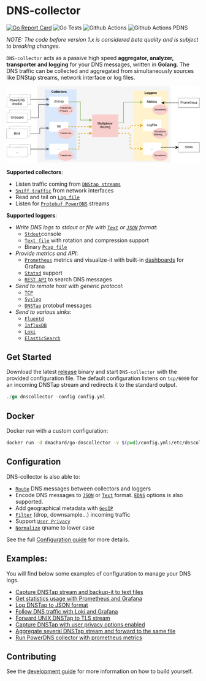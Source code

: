 # DNS-collector

[![Go Report Card](https://goreportcard.com/badge/github.com/dmachard/go-dns-collector)](https://goreportcard.com/report/dmachard/go-dns-collector)
![Go Tests](https://github.com/dmachard/go-dns-collector/actions/workflows/testing-go.yml/badge.svg)
![Github Actions](https://github.com/dmachard/go-dns-collector/actions/workflows/testing-dnstap.yml/badge.svg)
![Github Actions PDNS](https://github.com/dmachard/go-dns-collector/actions/workflows/testing-powerdns.yml/badge.svg)

*NOTE: The code before version 1.x is considered beta quality and is subject to breaking changes.*

`DNS-collector` acts as a passive high speed **aggregator, analyzer, transporter and logging** for your DNS messages, written in **Golang**. The DNS traffic can be collected and aggregated from simultaneously sources like DNStap streams, network interface or log files.

![overview](doc/overview.png)

**Supported collectors**:
- Listen traffic coming from [`DNStap streams`](doc/collectors.md#dns-tap)
- [`Sniff traffic`](doc/collectors.md#dns-sniffer) from network interfaces
- Read and tail on [`Log file`](doc/collectors.md#tail)
- Listen for [`Protobuf PowerDNS`](doc/collectors.md#protobuf-powerdns) streams

**Supported loggers**:
- *Write DNS logs to stdout or file with [`Text`](doc/configuration.md#custom-text-format) or [`JSON`](doc/dnsjson.md) format*:
    - [`Stdout`](doc/loggers.md#stdout)console
    - [`Text file`](doc/loggers.md#log-file) with rotation and compression support
    - Binary [`Pcap file`](doc/loggers.md#pcap-file)
- *Provide metrics and API*:
    - [`Prometheus`](doc/loggers.md#prometheus) metrics and visualize-it with built-in [dashboards](doc/dashboards.md) for Grafana
    - [`Statsd`](doc/loggers.md#statsd-client) support
    - [`REST API`](doc/loggers.md#rest-api) to search DNS messages
- *Send to remote host with generic protocol*:
    - [`TCP`](doc/loggers.md#tcp-client)
    - [`Syslog`](doc/loggers.md#syslog)
    - [`DNSTap`](doc/loggers.md#dnstap-client) protobuf messages
- *Send to various sinks*:
    - [`Fluentd`](doc/loggers.md#fluentd-client)
    - [`InfluxDB`](doc/loggers.md#influxdb-client)
    - [`Loki`](doc/loggers.md#loki-client)
    - [`ElasticSearch`](doc/loggers.md#elasticsearch-client)

## Get Started

Download the latest [release](https://github.com/dmachard/go-dns-collector/releases) binary and start `DNS-collector` with the provided configuration file. The default configuration listens on `tcp/6000` for an incoming DNSTap stream  and redirects it to the standard output.

```go
./go-dnscollector -config config.yml
```


## Docker

Docker run with a custom configuration:

```bash
docker run -d dmachard/go-dnscollector -v $(pwd)/config.yml:/etc/dnscollector/config.yml
```

## Configuration


DNS-collector is also able to:
- [`Route`](doc/multiplexer.md) DNS messages between collectors and loggers
- Encode DNS messages to [`JSON`](doc/dnsjson.md) or [`Text`](doc/configuration.md#custom-text-format) format. [`EDNS`](doc/dnsparser.md) options is also supported.
- Add geographical metadata with [`GeoIP`](doc/configuration.md#geoip-support)
- [`Filter`](doc/configuration.md#dns-filtering) (drop, downsample...) incoming traffic
- Support [`User Privacy`](doc/configuration.md#user-privacy)
- [`Normalize`](doc/configuration.md#qname-lowercase) qname to lower case

See the full [Configuration guide](doc/configuration.md) for more details.

## Examples:

You will find below some examples of configuration to manage your DNS logs.

- [Capture DNSTap stream and backup-it to text files](https://dmachard.github.io/posts/0034-dnscollector-dnstap-to-log-files/)
- [Get statistics usage with Prometheus and Grafana](https://dmachard.github.io/posts/0035-dnscollector-grafana-prometheus/)
- [Log DNSTap to JSON format](https://dmachard.github.io/posts/0042-dnscollector-dnstap-json-answers/)
- [Follow DNS traffic with Loki and Grafana](https://dmachard.github.io/posts/0044-dnscollector-grafana-loki/)
- [Forward UNIX DNSTap to TLS stream](example-config/use-case-5.yml)
- [Capture DNSTap with user privacy options enabled](example-config/use-case-6.yml)
- [Aggregate several DNSTap stream and forward to the same file](example-config/use-case-7.yml)
- [Run PowerDNS collector with prometheus metrics](example-config/use-case-8.yml)

## Contributing

See the [development guide](doc/development.md) for more information on how to build yourself.
